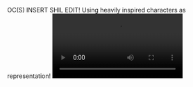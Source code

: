 OC(S) INSERT SHIL EDIT! Using heavily inspired characters as representation!
![](https://media.discordapp.net/attachments/1234694354778718260/1368894229673148476/c5af6e59dd8d1b74d40de64cec462201.mp4?ex=6819e199&is=68189019&hm=075c675a1a30195dd9a2c5a1b7d422877c529c294e935898c1e82678215c6fe6&)

